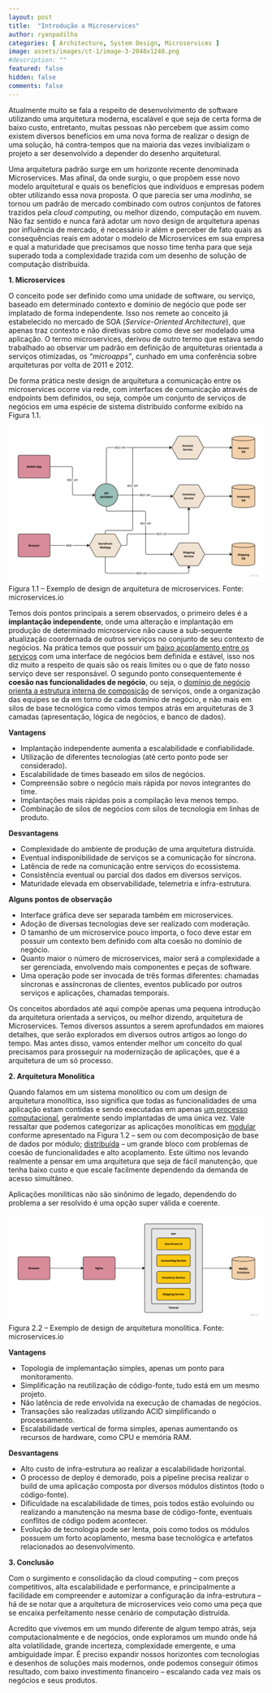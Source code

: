```yaml
---
layout: post
title:  "Introdução a Microservices"
author: ryanpadilha
categories: [ Architecture, System Design, Microservices ]
image: assets/images/ct-1/image-3-2048x1248.png
#description: ""
featured: false
hidden: false
comments: false
---
```


Atualmente muito se fala a respeito de desenvolvimento de software utilizando uma arquitetura moderna, escalável e que seja de certa forma de baixo custo, entretanto, muitas pessoas não percebem que assim como existem diversos benefícios em uma nova forma de realizar o design de uma solução, há contra-tempos que na maioria das vezes invibializam o projeto a ser desenvolvido a depender do desenho arquitetural.

Uma arquitetura padrão surge em um horizonte recente denominada Microservices. Mas afinal, da onde surgiu, o que propõem esse novo modelo arquitetural e quais os benefícios que indivíduos e empresas podem obter utilizando essa nova proposta. O que parecia ser uma *modinha*, se tornou um padrão de mercado combinado com outros conjuntos de fatores trazidos pela *cloud computing*, ou melhor dizendo, computação em nuvem. Não faz sentido e nunca fará adotar um novo design de arquitetura apenas por influência de mercado, é necessário ir além e perceber de fato quais as consequências reais em adotar o modelo de Microservices em sua empresa e qual a maturidade que precisamos que nosso time tenha para que seja superado toda a complexidade trazida com um desenho de solução de computação distribuída.

**1. Microservices**

O conceito pode ser definido como uma unidade de software, ou serviço, baseado em determinado contexto e domínio de negócio que pode ser implatado de forma independente. Isso nos remete ao conceito já estabelecido no mercado de SOA (*Service-Oriented Architecture*), que apenas traz contexto e não diretivas sobre como deve ser modelado uma aplicação. O termo microservices, derivou de outro termo que estava sendo trabalhado ao observar um padrão em definição de arquiteturas orientada a serviços otimizadas, os *“microapps”*, cunhado em uma conferência sobre arquiteturas por volta de 2011 e 2012.

De forma prática neste design de arquitetura a comunicação entre os microservices ocorre via rede, com interfaces de comunicação através de endpoints bem definidos, ou seja, compõe um conjunto de serviços de negócios em uma espécie de sistema distribuído conforme exibido na Figura 1.1.

![alt text](/assets/images/ct-1/image-3-2048x1248.png)
Figura 1.1 – Exemplo de design de arquitetura de microservices. Fonte: microservices.io

Temos dois pontos principais a serem observados, o primeiro deles é a **implantação independente**, onde uma alteração e implantação em produção de determinado microservice não cause a sub-sequente atualização coordernada de outros serviços no conjunto de seu contexto de negócios. Na prática temos que possuir um <ins>baixo acoplamento entre os serviços</ins> com uma interface de negócios bem definida e estável, isso nos diz muito a respeito de quais são os reais limites ou o que de fato nosso serviço deve ser responsável. O segundo ponto consequentemente é **coesão nas funcionalidades de negócio**, ou seja, o <ins>domínio de negócio orienta a estrutura interna de composição</ins> de serviços, onde a organização das equipes se da em torno de cada domínio de negócio, e não mais em silos de base tecnológica como vimos tempos atrás em arquiteturas de 3 camadas (apresentação, lógica de negócios, e banco de dados).

**Vantagens**

- Implantação independente aumenta a escalabilidade e confiabilidade.
- Utilização de diferentes tecnologias (até certo ponto pode ser considerado).
- Escalabilidade de times baseado em silos de negócios.
- Compreensão sobre o negócio mais rápida por novos integrantes do time.
- Implantações mais rápidas pois a compilação leva menos tempo.
- Combinação de silos de negócios com silos de tecnologia em linhas de produto.

**Desvantagens**

- Complexidade do ambiente de produção de uma arquitetura distruída.
- Eventual indisponibilidade de serviços se a comunicação for síncrona.
- Latência de rede na comunicação entre serviços do ecossistema.
- Consistência eventual ou parcial dos dados em diversos serviços.
- Maturidade elevada em observabilidade, telemetria e infra-estrutura.

**Alguns pontos de observação**

- Interface gráfica deve ser separada também em microservices.
- Adoção de diversas tecnologias deve ser realizado com moderação.
- O tamanho de um microservice pouco importa, o foco deve estar em possuir um contexto bem definido com alta coesão no domínio de negócio.
- Quanto maior o número de microservices, maior será a complexidade a ser gerenciada, envolvendo mais componentes e peças de software.
- Uma operação pode ser invocada de três formas diferentes: chamadas síncronas e assíncronas de clientes, eventos publicado por outros serviços e aplicações, chamadas temporais.

Os conceitos abordados até aqui compõe apenas uma pequena introdução da arquitetura orientada a serviços, ou melhor dizendo, arquitetura de Microservices. Temos diversos assuntos a serem aprofundados em maiores detalhes, que serão explorados em diversos outros artigos ao longo do tempo. Mas antes disso, vamos entender melhor um conceito do qual precisamos para prosseguir na modernização de aplicações, que é a arquitetura de um só processo.

**2. Arquitetura Monolítica**

Quando falamos em um sistema monolítico ou com um design de arquitetura monolítica, isso significa que todas as funcionalidades de uma aplicação estam contidas e sendo executadas em apenas <ins>um processo computacional</ins>, geralmente sendo implantadas de uma única vez. Vale ressaltar que podemos categorizar as aplicações monolíticas em <ins>modular</ins> conforme apresentado na Figura 1.2 – sem ou com decomposição de base de dados por módulo; <ins>distribuída</ins> – um grande bloco com problemas de coesão de funcionalidades e alto acoplamento. Este último nos levando realmente a pensar em uma arquitetura que seja de fácil manutenção, que tenha baixo custo e que escale facilmente dependendo da demanda de acesso simultâneo.

Aplicações monilíticas não são sinônimo de legado, dependendo do problema a ser resolvido é uma opção super válida e coerente.

![alt text](/assets/images/ct-1/image-6-2048x862.png)
Figura 2.2 – Exemplo de design de arquitetura monolítica. Fonte: microservices.io

**Vantagens**

- Topologia de implemantação simples, apenas um ponto para monitoramento.
- Simplificação na reutilização de código-fonte, tudo está em um mesmo projeto.
- Não latência de rede envolvida na execução de chamadas de negócios.
- Transações são realizadas utilizando ACID simplificando o processamento.
- Escalabilidade vertical de forma simples, apenas aumentando os recursos de hardware, como CPU e memória RAM.

**Desvantagens**

- Alto custo de infra-estrutura ao realizar a escalabilidade horizontal.
- O processo de deploy é demorado, pois a pipeline precisa realizar o build de uma aplicação composta por diversos módulos distintos (todo o código-fonte).
- Dificuldade na escalabilidade de times, pois todos estão evoluindo ou realizando a manutenção na mesma base de código-fonte, eventuais conflitos de código podem acontecer.
- Evolução de tecnologia pode ser lenta, pois como todos os módulos possuem um forto acoplamento, mesma base tecnológica e artefatos relacionados ao desenvolvimento.

**3. Conclusão**

Com o surgimento e consolidação da cloud computing – com preços competitivos, alta escalabilidade e performance, e principalmente a facilidade em compreender e automizar a configuração da infra-estrutura – há de se notar que a arquitetura de microservices veio como uma peça que se encaixa perfeitamento nesse cenário de computação distruída.

Acredito que vivemos em um mundo diferente de algum tempo atrás, seja computacionalmente e de negócios, onde exploramos um mundo onde há alta volatilidade, grande incerteza, complexidade emergente, e uma ambiguidade ímpar. É preciso expandir nossos horizontes com tecnologias e desenhos de soluções mais modernos, onde podemos conseguir ótimos resultado, com baixo investimento financeiro – escalando cada vez mais os negócios e seus produtos.

